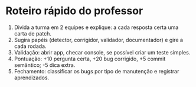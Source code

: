 # Roteiro rápido do professor

1) Divida a turma em 2 equipes e explique: a cada resposta certa uma carta de patch.
2) Sugira papéis (detector, corrigidor, validador, documentador) e gire a cada rodada.
3) Validação: abrir app, checar console, se possível criar um teste simples.
4) Pontuação: +10 pergunta certa, +20 bug corrigido, +5 commit semântico; -5 dica extra.
5) Fechamento: classificar os bugs por tipo de manutenção e registrar aprendizados.